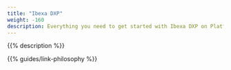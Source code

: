 ```yaml
---
title: "Ibexa DXP"
weight: -160
description: Everything you need to get started with Ibexa DXP on Platform.sh. 
---
```


{{% description %}}

{{% guides/link-philosophy %}}